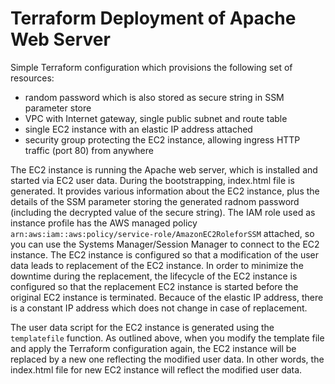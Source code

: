 # Terraform Deployment of Apache Web Server
Simple Terraform configuration which provisions the following set of resources:
- random password which is also stored as secure string in SSM parameter store
- VPC with Internet gateway, single public subnet and route table
- single EC2 instance with an elastic IP address attached
- security group protecting the EC2 instance, allowing ingress HTTP traffic (port 80) from anywhere

The EC2 instance is running the Apache web server, which is installed and started via EC2 user data. During the bootstrapping, index.html file is generated. It provides various information about the EC2 instance, plus the details of the SSM parameter storing the generated radnom password (including the decrypted value of the secure string). The IAM role used as instance profile has the AWS managed policy `arn:aws:iam::aws:policy/service-role/AmazonEC2RoleforSSM` attached, so you can use the Systems Manager/Session Manager to connect to the EC2 instance. The EC2 instance is configured so that a modification of the user data leads to replacement of the EC2 instance. In order to minimize the downtime during the replacement, the lifecycle of the EC2 instance is configured so that the replacement EC2 instance is started before the original EC2 instance is terminated. Becauce of the elastic IP address, there is a constant IP address which does not change in case of replacement.

The user data script for the EC2 instance is generated using the `templatefile` function. As outlined above, when you modify the template file and apply the Terraform configuration again, the EC2 instance will be replaced by a new one reflecting the modified user data. In other words, the index.html file for new EC2 instance will reflect the modified user data.